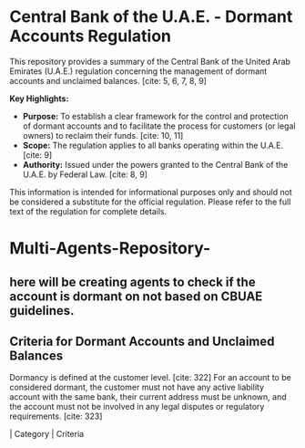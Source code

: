 #   Central Bank of the U.A.E. - Dormant Accounts Regulation

This repository provides a summary of the Central Bank of the United Arab Emirates (U.A.E.) regulation concerning the management of dormant accounts and unclaimed balances. [cite: 5, 6, 7, 8, 9]

**Key Highlights:**

* **Purpose:** To establish a clear framework for the control and protection of dormant accounts and to facilitate the process for customers (or legal owners) to reclaim their funds. [cite: 10, 11]
* **Scope:** The regulation applies to all banks operating within the U.A.E. [cite: 9]
* **Authority:** Issued under the powers granted to the Central Bank of the U.A.E. by Federal Law. [cite: 8, 9]

This information is intended for informational purposes only and should not be considered a substitute for the official regulation. Please refer to the full text of the regulation for complete details.


# Multi-Agents-Repository-
## here will be creating agents to check if the account is dormant on not based on CBUAE guidelines.
  ##  Criteria for Dormant Accounts and Unclaimed Balances

Dormancy is defined at the customer level. [cite: 322] For an account to be considered dormant, the customer must not have any active liability account with the same bank, their current address must be unknown, and the account must not be involved in any legal disputes or regulatory requirements. [cite: 323]

| Category             | Criteria
